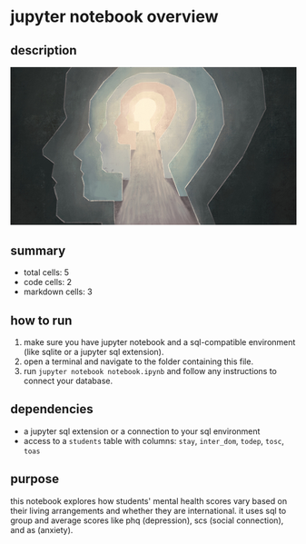 # jupyter notebook overview

## description
![illustration of silhouetted heads](mentalhealth.jpg)

## summary
- total cells: 5
- code cells: 2
- markdown cells: 3

## how to run
1. make sure you have jupyter notebook and a sql-compatible environment (like sqlite or a jupyter sql extension).
2. open a terminal and navigate to the folder containing this file.
3. run `jupyter notebook notebook.ipynb` and follow any instructions to connect your database.

## dependencies
- a jupyter sql extension or a connection to your sql environment
- access to a `students` table with columns: `stay`, `inter_dom`, `todep`, `tosc`, `toas`

## purpose
this notebook explores how students' mental health scores vary based on their living arrangements and whether they are international. it uses sql to group and average scores like phq (depression), scs (social connection), and as (anxiety).
